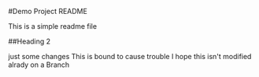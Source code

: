 #Demo Project README

This is a simple readme file

##Heading 2

just some changes 
This is bound to cause trouble 
I hope this isn't modified alrady
on a Branch
